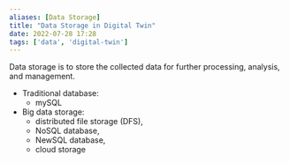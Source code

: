 ```yaml
---
aliases: [Data Storage]
title: "Data Storage in Digital Twin" 
date: 2022-07-28 17:28
tags: ['data', 'digital-twin']
---
```


Data storage is to store the collected data for further processing, analysis, and management.
- Traditional database:
	- mySQL 
- Big data storage:
	- distributed file storage (DFS), 
	- NoSQL database, 
	- NewSQL database,
	- cloud storage
